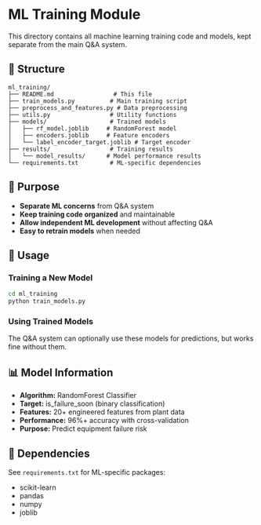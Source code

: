 # ML Training Module

This directory contains all machine learning training code and models, kept separate from the main Q&A system.

## 📁 Structure

```
ml_training/
├── README.md                 # This file
├── train_models.py          # Main training script
├── preprocess_and_features.py # Data preprocessing
├── utils.py                 # Utility functions
├── models/                  # Trained models
│   ├── rf_model.joblib     # RandomForest model
│   ├── encoders.joblib     # Feature encoders
│   └── label_encoder_target.joblib # Target encoder
├── results/                 # Training results
│   └── model_results/      # Model performance results
└── requirements.txt         # ML-specific dependencies
```

## 🎯 Purpose

- **Separate ML concerns** from Q&A system
- **Keep training code organized** and maintainable
- **Allow independent ML development** without affecting Q&A
- **Easy to retrain models** when needed

## 🚀 Usage

### Training a New Model
```bash
cd ml_training
python train_models.py
```

### Using Trained Models
The Q&A system can optionally use these models for predictions, but works fine without them.

## 📊 Model Information

- **Algorithm:** RandomForest Classifier
- **Target:** is_failure_soon (binary classification)
- **Features:** 20+ engineered features from plant data
- **Performance:** 96%+ accuracy with cross-validation
- **Purpose:** Predict equipment failure risk

## 🔧 Dependencies

See `requirements.txt` for ML-specific packages:
- scikit-learn
- pandas
- numpy
- joblib


